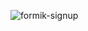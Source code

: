 ![formik-signup](https://user-images.githubusercontent.com/53371063/143939696-0ad4ccdd-80c3-4393-bdd3-7bea0269967c.png)
